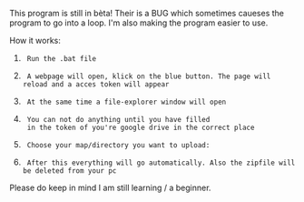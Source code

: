 This program is still in bèta!
Their is a BUG which sometimes caueses the program to go into a loop.
I'm also making the program easier to use.

How it works:
1.      Run the .bat file

2.      A webpage will open, klick on the blue button. The page will reload and a acces token will appear

3.      At the same time a file-explorer window will open

4.      You can not do anything until you have filled 
        in the token of you're google drive in the correct place
        
5.      Choose your map/directory you want to upload:
        
6.      After this everything will go automatically. Also the zipfile will be deleted from your pc

Please do keep in mind I am still learning / a beginner.